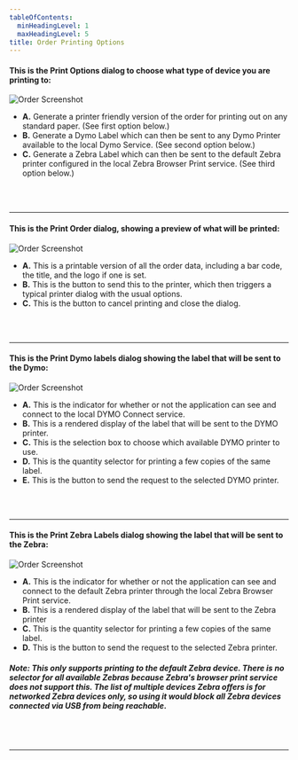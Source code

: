 ```yaml
---
tableOfContents:
  minHeadingLevel: 1
  maxHeadingLevel: 5
title: Order Printing Options
---
```


#### This is the Print Options dialog to choose what type of device you are printing to:  
![Order Screenshot](/screenPrints/Order_Print1.png)

- **A.** Generate a printer friendly version of the order for printing out on any standard paper. (See first option below.)
- **B.** Generate a Dymo Label which can then be sent to any Dymo Printer available to the local Dymo Service. (See second option below.)
- **C.** Generate a Zebra Label which can then be sent to the default Zebra printer configured in the local Zebra Browser Print service. (See third option below.)

<br /><br />
<hr />

#### This is the Print Order dialog, showing a preview of what will be printed:  
![Order Screenshot](/screenPrints/Order_Print2.png)

- **A.** This is a printable version of all the order data, including a bar code, the title, and the logo if one is set.
- **B.** This is the button to send this to the printer, which then triggers a typical printer dialog with the usual options.
- **C.** This is the button to cancel printing and close the dialog.

<br /><br />
<hr />

#### This is the Print Dymo labels dialog showing the label that will be sent to the Dymo:  
![Order Screenshot](/screenPrints/Order_Print3.png)

- **A.**  This is the indicator for whether or not the application can see and connect to the local DYMO Connect service.
- **B.**  This is a rendered display of the label that will be sent to the DYMO printer.
- **C.**  This is the selection box to choose which available DYMO printer to use.
- **D.**  This is the quantity selector for printing a few copies of the same label.
- **E.**  This is the button to send the request to the selected DYMO printer.

<br /><br />
<hr />

#### This is the Print Zebra Labels dialog showing the label that will be sent to the Zebra:  
![Order Screenshot](/screenPrints/Order_Print4.png)

- **A.** This is the indicator for whether or not the application can see and connect to the default Zebra printer through the local Zebra Browser Print service.
- **B.** This is a rendered display of the label that will be sent to the Zebra printer
- **C.** This is the quantity selector for printing a few copies of the same label.
- **D.** This is the button to send the request to the selected Zebra printer.

##### Note: This only supports printing to the default Zebra device.  There is no selector for all available Zebras because Zebra's browser print service does not support this.  The list of multiple devices Zebra offers is for networked Zebra devices only, so using it would block all Zebra devices connected via USB from being reachable.

<br /><br />
<hr />